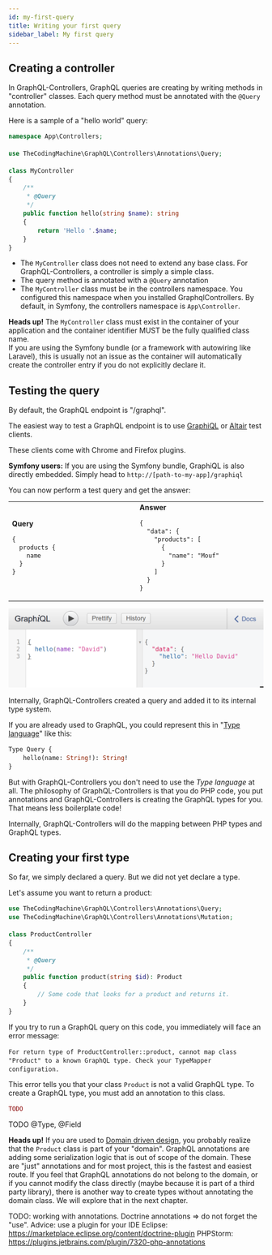 ```yaml
---
id: my-first-query
title: Writing your first query
sidebar_label: My first query
---
```


## Creating a controller

In GraphQL-Controllers, GraphQL queries are creating by writing methods in "controller" classes.
Each query method must be annotated with the `@Query` annotation.

Here is a sample of a "hello world" query:

```php
namespace App\Controllers;

use TheCodingMachine\GraphQL\Controllers\Annotations\Query;

class MyController
{
    /**
     * @Query
     */
    public function hello(string $name): string
    {
        return 'Hello '.$name;
    }
}
```

- The `MyController` class does not need to extend any base class. For GraphQL-Controllers, a controller is simply a
  simple class.
- The query method is annotated with a `@Query` annotation
- The `MyController` class must be in the controllers namespace. You configured this namespace when you installed 
GraphqlControllers. By default, in Symfony, the controllers namespace is `App\Controller`.
  
<div class="alert alert-warning"><strong>Heads up!</strong> The <code>MyController</code> class must exist in the container of your 
application and the container identifier MUST be the fully qualified class name.</div> 

<div class="alert alert-info">If you are using the Symfony bundle (or a framework with autowiring like Laravel), this 
is usually not an issue as the container will automatically create the controller entry if you do not explicitly 
declare it.</div>

## Testing the query

By default, the GraphQL endpoint is "/graphql".

The easiest way to test a GraphQL endpoint is to use [GraphiQL](https://github.com/graphql/graphiql) or 
[Altair](https://altair.sirmuel.design/) test clients.

These clients come with Chrome and Firefox plugins.

<div class="alert alert-info"><strong>Symfony users:</strong> If you are using the Symfony bundle, GraphiQL is also directly embedded.
Simply head to <code>http://[path-to-my-app]/graphiql</code></div>

You can now perform a test query and get the answer:

<table style="width:100%; display: table">
<tr>
<td style="width:50%">
<strong>Query</strong>
<pre><code>{
  products {
    name
  }
}</code></pre>
</td>
<td style="width:50%">
<strong>Answer</strong>
<pre><code class="hljs css language-json">{
  "data": {
    "products": [
      {
        "name": "Mouf"
      }
    ]
  }
}</code></pre>
</td>
</tr>
</table>


![](../img/query1.png)

Internally, GraphQL-Controllers created a query and added it to its internal type system.

If you are already used to GraphQL, you could represent this in "[Type language](https://graphql.org/learn/schema/#type-language)"
like this:

```graphql
Type Query {
    hello(name: String!): String!
}
```

But with GraphQL-Controllers you don't need to use the *Type language* at all. The philosophy of GraphQL-Controllers
is that you do PHP code, you put annotations and GraphQL-Controllers is creating the GraphQL types for you. That means
less boilerplate code!

Internally, GraphQL-Controllers will do the mapping between PHP types and GraphQL types.

## Creating your first type

So far, we simply declared a query. But we did not yet declare a type.

Let's assume you want to return a product:

```php
use TheCodingMachine\GraphQL\Controllers\Annotations\Query;
use TheCodingMachine\GraphQL\Controllers\Annotations\Mutation;

class ProductController
{
    /**
     * @Query
     */
    public function product(string $id): Product
    {
        // Some code that looks for a product and returns it.
    }
}
```

If you try to run a GraphQL query on this code, you immediately will face an error message:

<div class="alert alert-error">
<code>For return type of ProductController::product, cannot map class "Product" to a known GraphQL type. Check your TypeMapper configuration.</code>
</div>

This error tells you that your class `Product` is not a valid GraphQL type. To create a GraphQL type, you must add 
an annotation to this class.

```php
TODO
```

TODO @Type, @Field

<div class="alert alert-info"><strong>Heads up!</strong> If you are used to 
<a href="https://en.wikipedia.org/wiki/Domain-driven_design">Domain driven design</a>, you probably
realize that the <code>Product</code> class is part of your "domain". GraphQL annotations are adding some serialization logic 
that is out of scope of the domain. These are "just" annotations and for most project, this is the fastest and 
easiest route. If you feel that GraphQL annotations do not belong to the domain, or if you cannot modify the class
directly (maybe because it is part of a third party library), there is another way to create types without annotating
the domain class. We will explore that in the next chapter.
</div>







TODO: working with annotations.
Doctrine annotations => do not forget the "use".
Advice: use a plugin for your IDE 
Eclipse: https://marketplace.eclipse.org/content/doctrine-plugin
PHPStorm: https://plugins.jetbrains.com/plugin/7320-php-annotations
